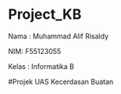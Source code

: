 # Project_KB

Nama : Muhammad Alif Risaldy

NIM: F55123055

Kelas : Informatika B

#Projek UAS Kecerdasan Buatan
